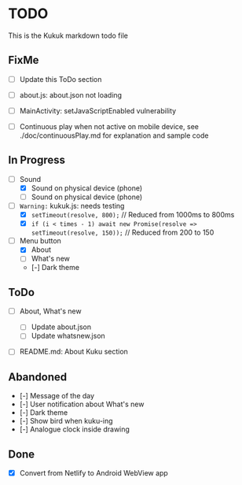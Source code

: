 # TODO

This is the Kukuk markdown todo file


## FixMe
- [ ] Update this ToDo section
- [ ] about.js: about.json not loading
- [ ] MainActivity: setJavaScriptEnabled vulnerability
- [ ] Continuous play when not active on mobile device, see ./doc/continuousPlay.md for explanation and sample code


## In Progress
- [ ] Sound
    - [x] Sound on physical device (phone)
    - [ ] Sound on physical device (phone)
- [ ] `Warning:` kukuk.js: needs testing
    - [x] `setTimeout(resolve, 800);`  // Reduced from 1000ms to 800ms
    - [x] `if (i < times - 1) await new Promise(resolve => setTimeout(resolve, 150));`  // Reduced from 200 to 150
- [ ] Menu button
    - [x] About
    - [ ] What's new 
    - [-] Dark theme 


## ToDo
- [ ] About, What's new
    - [ ] Update about.json
    - [ ] Update whatsnew.json
- [ ] README.md: About Kuku section


## Abandoned
- [-] Message of the day
- [-] User notification about What's new
- [-] Dark theme
- [-] Show bird when kuku-ing
- [-] Analogue clock inside drawing


## Done
- [x] Convert from Netlify to Android WebView app
